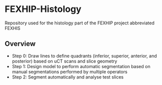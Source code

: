 # FEXHIP-Histology
Repository used for the histology part of the FEXHIP project abbreviated FEXHIS

## Overview
- Step 0: Draw lines to define quadrants (inferior, superior, anterior, and posterior) based on uCT scans and slice geometry
- Step 1: Design model to perform automatic segmentation based on manual segmentations performed by multiple operators
- Step 2: Segment automatically and analyse test slices